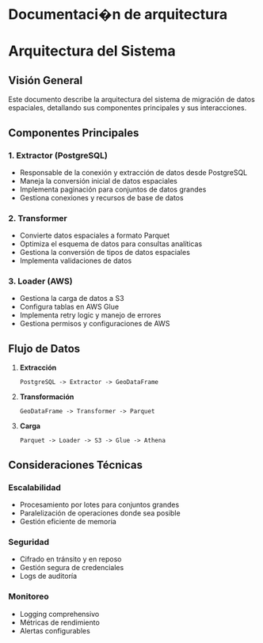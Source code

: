 # Documentaci�n de arquitectura

# Arquitectura del Sistema

## Visión General

Este documento describe la arquitectura del sistema de migración de datos espaciales, detallando sus componentes principales y sus interacciones.

## Componentes Principales

### 1. Extractor (PostgreSQL)
- Responsable de la conexión y extracción de datos desde PostgreSQL
- Maneja la conversión inicial de datos espaciales
- Implementa paginación para conjuntos de datos grandes
- Gestiona conexiones y recursos de base de datos

### 2. Transformer
- Convierte datos espaciales a formato Parquet
- Optimiza el esquema de datos para consultas analíticas
- Gestiona la conversión de tipos de datos espaciales
- Implementa validaciones de datos

### 3. Loader (AWS)
- Gestiona la carga de datos a S3
- Configura tablas en AWS Glue
- Implementa retry logic y manejo de errores
- Gestiona permisos y configuraciones de AWS

## Flujo de Datos

1. **Extracción**
   ```
   PostgreSQL -> Extractor -> GeoDataFrame
   ```

2. **Transformación**
   ```
   GeoDataFrame -> Transformer -> Parquet
   ```

3. **Carga**
   ```
   Parquet -> Loader -> S3 -> Glue -> Athena
   ```

## Consideraciones Técnicas

### Escalabilidad
- Procesamiento por lotes para conjuntos grandes
- Paralelización de operaciones donde sea posible
- Gestión eficiente de memoria

### Seguridad
- Cifrado en tránsito y en reposo
- Gestión segura de credenciales
- Logs de auditoría

### Monitoreo
- Logging comprehensivo
- Métricas de rendimiento
- Alertas configurables